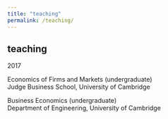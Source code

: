 ```yaml
---
title: "teaching"
permalink: /teaching/
---
```


## teaching

2017

Economics of Firms and Markets (undergraduate) <br>
Judge Business School, University of Cambridge

Business Economics (undergraduate) <br>
Department of Engineering, University of Cambridge
